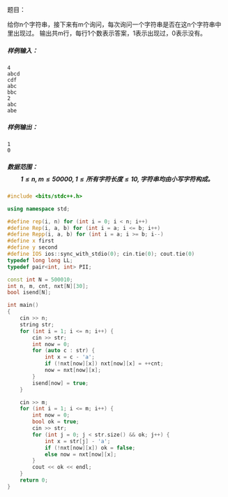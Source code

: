 题目：

给你n个字符串，接下来有m个询问，每次询问一个字符串是否在这n个字符串中里出现过。
输出共m行，每行1个数表示答案，1表示出现过，0表示没有。

##### 样例输入：

````
4
abcd
cdf
abc
bbc
2
abc
abe
````



##### 样例输出：

```
1
0
```

##### 数据范围：$$1 \le n, m \le 50000, 1 \le 所有字符长度 \le 10, 字符串均由小写字符构成。$$

```c++
#include <bits/stdc++.h>

using namespace std;

#define rep(i, n) for (int i = 0; i < n; i++) 
#define Rep(i, a, b) for (int i = a; i <= b; i++)
#define Repp(i, a, b) for (int i = a; i >= b; i--)
#define x first
#define y second
#define IOS ios::sync_with_stdio(0); cin.tie(0); cout.tie(0)
typedef long long LL;
typedef pair<int, int> PII;

const int N = 500010;
int n, m, cnt, nxt[N][30];
bool isend[N];

int main()
{
    cin >> n;
    string str;
    for (int i = 1; i <= n; i++) {
    	cin >> str;
    	int now = 0;
    	for (auto c : str) {
    		int x = c - 'a';
    		if (!nxt[now][x]) nxt[now][x] = ++cnt;
    		now = nxt[now][x];
    	}
    	isend[now] = true;
    }

    cin >> m;
    for (int i = 1; i <= m; i++) {
    	int now = 0;
    	bool ok = true;
    	cin >> str;
    	for (int j = 0; j < str.size() && ok; j++) {
    		int x = str[j] - 'a';
    		if (!nxt[now][x]) ok = false;
    		else now = nxt[now][x];
    	}
    	cout << ok << endl;
    }
    return 0;
}
```


